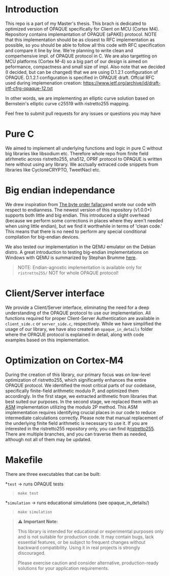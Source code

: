 # Introduction

This repo is a part of my Master's thesis. This brach is dedicated
to optimized version of OPAQUE specifically for Client on MCU (Cortex M4).
Repository contains implemantation of OPAQUE (aPAKE) protocol.
NOTE that this implementation should be as closest to RFC
implementation as possible, so you should be able to follow
all this code with RFC specification and compare it line by line.
We're planning to write clean and comperhensive impl. of OPAQUE
protocol in C. We are also targetting on MCU platforms (Cortex M-4)
so a big part of our design is aimed on peformance, compactness and 
small size of impl. Also note that we decided (I decided,
but can be changed) that we are using D.1.2.1 configuration of OPAQUE.
D.1.2.1 configuration is specified in OPAQUE draft.
Offcial RFC used during implemenation creation:
https://www.ietf.org/archive/id/draft-irtf-cfrg-opaque-12.txt

In other words, we are implementing an elliptic curve solution based on Bernstein's elliptic curve c25519 with ristretto255 mapping.


Feel free to submit pull requests for any issues or questions you may have

# Pure C
We aimed to implement all underlying functions and logic in pure C without big libraries like libsodium etc. Therefore whole repo from finite field atirhmetic across ristretto255, sha512, OPRF protocol to OPAQUE is written here without using any library. We acctually extraced code snippets from libraries like CycloneCRYPTO, TweetNacl etc.

# Big endian independance
We drew inspiration from [The byte order fallacy](https://commandcenter.blogspot.com/2012/04/byte-order-fallacy.html)and wrote our code with respect to endianness. The newest version of this repository (v1.0.0+) supports both little and big endian. This introduced a slight overhead (because we perform some corrections in places where they aren't needed when using little endian), but we find it worthwhile in terms of 'clean code.' This means that there is no need to perform any special conditional compilation for big-endian devices.

We also tested our implementation in the QEMU emulator on the Debian distro. A great introduction to testing big-endian implementations on Windows with QEMU is summarized by Stephan Brumme [here](https://create.stephan-brumme.com/big-endian/).

> NOTE: Endian-agnostic implementation is available only for `ristretto255/` NOT for whole OPAQUE protocol!

# Client/Server interface
We provide a Client/Server interface, eliminating the need for a deep understanding of the OPAQUE protocol to use our implementation. All functions required for proper Client-Server Authentication are available in `client_side.c` or `server_side.c`, respectively. While we have simplified the usage of our library, we have also created an `opaque_in_details` folder where the OPAQUE protocol is explained in detail, along with code examples based on this implementation.

# Optimization on Cortex-M4
During the creation of this library, our primary focus was on low-level optimization of ristretto255, which significantly enhances the entire OPAQUE protocol. We identified the most critical parts of our codebase, specifically finite-field arithmetic modulo P, and optimized them accordingly. In the first stage, we extracted arithmetic from libraries that best suited our purposes. In the second stage, we replaced them with an [ASM](https://github.com/Emill/X25519-Cortex-M4/blob/master/x25519-cortex-m4.h) implementation utilizing the modulo 2P method. This ASM implementation requires identifying crucial places in our code to reduce intermediate calculations correctly. Please note that manual replacement of the underlying finite field arithmetic is necessary to use it. If you are interested in the ristretto255 repository only, you can find it[ristretto255](https://github.com/Alg0ritmus/ristretto255_cyclone). There are multiple branches, and you can traverse them as needed, although not all of them may be updated.


# Makefile
There are three executables that can be built:<br>

*`test` -> runs OPAQUE tests
> `make test`

*`simulation` -> runs educational simulations (see opaque_in_details/)
> `make simulation`


> ⚠️ **Important Note:**
> 
> This library is intended for educational or experimental purposes only and is not suitable for production code. It may contain bugs, lack essential features, or be subject to frequent changes without backward compatibility. Using it in real projects is strongly discouraged.
>
> Please exercise caution and consider alternative, production-ready solutions for your application requirements.
